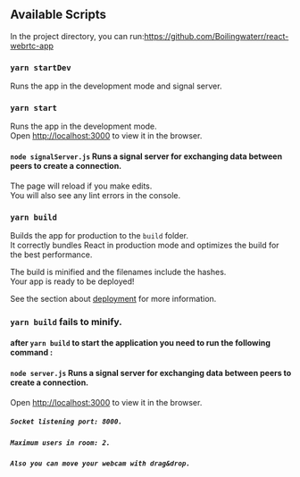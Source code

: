 ## Available Scripts

In the project directory, you can run:https://github.com/Boilingwaterr/react-webrtc-app
### `yarn startDev`

Runs the app in the development mode and signal server.

### `yarn start`

Runs the app in the development mode.<br />
Open [http://localhost:3000](http://localhost:3000) to view it in the browser.

#### `node signalServer.js` Runs a signal server for exchanging data between peers to create a connection.

The page will reload if you make edits.<br />
You will also see any lint errors in the console.

### `yarn build`

Builds the app for production to the `build` folder.<br />
It correctly bundles React in production mode and optimizes the build for the best performance.

The build is minified and the filenames include the hashes.<br />
Your app is ready to be deployed!

See the section about [deployment](https://facebook.github.io/create-react-app/docs/deployment) for more information.

### `yarn build` fails to minify.

#### after `yarn build` to start the application you need to run the following command :
#### `node server.js` Runs a signal server for exchanging data between peers to create a connection.
Open [http://localhost:3000](http://localhost:3000) to view it in the browser.
##### `Socket listening port: 8000.`
##### `Maximum users in room: 2.`
##### `Also you can move your webcam with drag&drop.`
